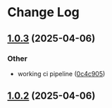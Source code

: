 # Change Log

<a name="1.0.3"></a>
## [1.0.3](https://www.github.com/Rael-G/MiniMapr/releases/tag/v1.0.3) (2025-04-06)

### Other

* working ci pipeline ([0c4c905](https://www.github.com/Rael-G/MiniMapr/commit/0c4c905bed0eb8052909fdacdc6fceca2eb3729c))

<a name="1.0.2"></a>
## [1.0.2](https://www.github.com/Rael-G/MiniMapr/releases/tag/v1.0.2) (2025-04-06)

